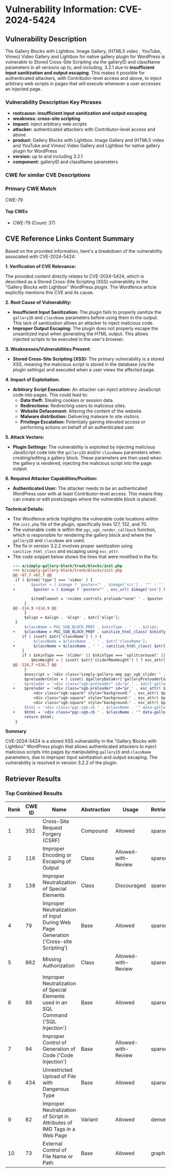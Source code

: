 # Vulnerability Information: CVE-2024-5424

## Vulnerability Description
The Gallery Blocks with Lightbox. Image Gallery, (HTML5 video , YouTube, Vimeo) Video Gallery and Lightbox for native gallery plugin for WordPress is vulnerable to Stored Cross-Site Scripting via the galleryID and className parameters in all versions up to, and including, 3.2.1 due to **insufficient input sanitization and output escaping**. This makes it possible for authenticated attackers, with Contributor-level access and above, to inject arbitrary web scripts in pages that will execute whenever a user accesses an injected page.

### Vulnerability Description Key Phrases
- **rootcause:** **insufficient input sanitization and output escaping**
- **weakness:** **cross-site scripting**
- **impact:** inject arbitrary web scripts
- **attacker:** authenticated attackers with Contributor-level access and above
- **product:** Gallery Blocks with Lightbox. Image Gallery and (HTML5 video and YouTube and Vimeo) Video Gallery and Lightbox for native gallery plugin for WordPress
- **version:** up to and including 3.2.1
- **component:** galleryID and className parameters

### CWE for similar CVE Descriptions
### Primary CWE Match
CWE-79

#### Top CWEs
- CWE-79 (Count: 37)

## CVE Reference Links Content Summary
Based on the provided information, here's a breakdown of the vulnerability associated with CVE-2024-5424:

**1. Verification of CVE Relevance:**

The provided content directly relates to CVE-2024-5424, which is described as a Stored Cross-Site Scripting (XSS) vulnerability in the "Gallery Blocks with Lightbox" WordPress plugin. The Wordfence article explicitly mentions this CVE and its cause.

**2. Root Cause of Vulnerability:**

*   **Insufficient Input Sanitization:** The plugin fails to properly sanitize the `galleryID` and `className` parameters before using them in the output. This lack of sanitization allows an attacker to inject malicious code.
*   **Improper Output Escaping:** The plugin does not properly escape the unsanitized input when generating the HTML output. This allows injected scripts to be executed in the user's browser.

**3. Weaknesses/Vulnerabilities Present:**

*   **Stored Cross-Site Scripting (XSS):** The primary vulnerability is a stored XSS, meaning the malicious script is stored in the database (via the plugin settings) and executed when a user views the affected page.

**4. Impact of Exploitation:**

*   **Arbitrary Script Execution:** An attacker can inject arbitrary JavaScript code into pages. This could lead to:
    *   **Data theft:** Stealing cookies or session data.
    *   **Redirections:** Redirecting users to malicious sites.
    *   **Website Defacement:** Altering the content of the website.
    *   **Malware distribution:** Delivering malware to site visitors.
    *   **Privilege Escalation:** Potentially gaining elevated access or performing actions on behalf of an authenticated user.

**5. Attack Vectors:**

*   **Plugin Settings:** The vulnerability is exploited by injecting malicious JavaScript code into the `galleryID` and/or `className` parameters when creating/editing a gallery block. These parameters are then used when the gallery is rendered, injecting the malicious script into the page output.

**6. Required Attacker Capabilities/Position:**

*   **Authenticated User:** The attacker needs to be an authenticated WordPress user with at least Contributor-level access. This means they can create or edit posts/pages where the vulnerable block is placed.

**Technical Details:**

*   The Wordfence article highlights the vulnerable code locations within the `init.php` file of the plugin, specifically lines 127, 132, and 70.
*   The vulnerable code is within the `pgc_sgb_render_callback` function, which is responsible for rendering the gallery block and where the `galleryID` and `className` are used.
*   The fix in version 3.2.2 involves proper sanitization using `sanitize_html_class` and escaping using `esc_attr`.
*   The code snippet below shows the lines that were modified in the fix:
    ```diff
    --- a/simply-gallery-block/trunk/blocks/init.php
    +++ b/simply-gallery-block/trunk/blocks/init.php
    @@ -67,7 +67,7 @@
     if ( $item['type'] === 'video' ) {
    -       $poster = ( $image ? 'poster="' . $image['src'] . '"' : '' );
    +        $poster = ( $image ? 'poster="' . esc_url( $image['src'] ) . '"' : '' );
    
            $itemElemant = '<video controls preload="none" ' . $poster . ' src="' . esc_url( $item['url'] ) . '"></video>';
         }
    @@ -114,9 +114,9 @@
         }
         $align = $align . 'align' . $atr['align'];
     }
    -    $className = PGC_SGB_BLOCK_PREF . $skinType . ' ' . $align;
    +    $className = PGC_SGB_BLOCK_PREF . sanitize_html_class( $skinType ) . ' ' . sanitize_html_class( $align );
        if ( isset( $atr['className'] ) ) {
    -        $className = $className . ' ' . $atr['className'];
    +        $className = $className . ' ' . sanitize_html_class( $atr['className'] );
        }
        if ( $skinType === 'slider' || $skinType === 'splitcarousel' || $skinType === 'horizon' || $skinType === 'accordion' || $skinType === 'showcase' ) {
            $minHeight = ( isset( $atr['sliderMaxHeight'] ) ? esc_attr( $atr['sliderMaxHeight'] ) : 400 );
    @@ -124,7 +124,7 @@
         }
         $noscript = '<div class="simply-gallery-amp pgc_sgb_slider ' . esc_attr( $align ) . '" style="display: none;"><div class="sgb-gallery">' . pgc_sgb_noscript( $atr['images'] ) . '</div></div>';
         $preloaderColor = ( isset( $galleryDataArr['galleryPreloaderColor'] ) ? $galleryDataArr['galleryPreloaderColor'] : '#d4d4d4' );
    -    $preloder = '<div class="sgb-preloader" id="pr_' . $atr['galleryId'] . '">
    +    $preloder = '<div class="sgb-preloader" id="pr_' . esc_attr( $atr['galleryId'] ) . '">
             <div class="sgb-square" style="background:' . esc_attr( $preloaderColor ) . '"></div>
             <div class="sgb-square" style="background:' . esc_attr( $preloaderColor ) . '"></div>
             <div class="sgb-square" style="background:' . esc_attr( $preloaderColor ) . '"></div>
    -    $html = '<div class="pgc-sgb-cb ' . $className . '" data-gallery-id="' . $atr['galleryId'] . '"' . (( isset( $style ) ? $style : '' )) . '>' . $preloder . $noscript . '<script type="application/json" class="sgb-data">' . $galleryData . '</script>' . '<script>(function(){if(window.PGC_SGB && window.PGC_SGB.searcher){window.PGC_SGB.searcher.initBlocks()}})()</script>' . '</div>';
    +    $html = '<div class="pgc-sgb-cb ' . $className . '" data-gallery-id="' . esc_attr( $atr['galleryId'] ) . '"' . (( isset( $style ) ? $style : '' )) . '>' . $preloder . $noscript . '<script type="application/json" class="sgb-data">' . $galleryData . '</script>' . '<script>(function(){if(window.PGC_SGB && window.PGC_SGB.searcher){window.PGC_SGB.searcher.initBlocks()}})()</script>' . '</div>';
         return $html;
     }
    ```

**Summary**

CVE-2024-5424 is a stored XSS vulnerability in the "Gallery Blocks with Lightbox" WordPress plugin that allows authenticated attackers to inject malicious scripts into pages by manipulating `galleryID` and `className` parameters, due to improper input sanitization and output escaping. The vulnerability is resolved in version 3.2.2 of the plugin.

## Retriever Results

### Top Combined Results

| Rank | CWE ID | Name | Abstraction | Usage  | Retrievers | Individual Scores |
|------|--------|------|-------------|-------|------------|-------------------|
| 1 | 352 | Cross-Site Request Forgery (CSRF) | Compound | Allowed | sparse | 0.579 |
| 2 | 116 | Improper Encoding or Escaping of Output | Class | Allowed-with-Review | sparse | 0.546 |
| 3 | 138 | Improper Neutralization of Special Elements | Class | Discouraged | sparse | 0.517 |
| 4 | 79 | Improper Neutralization of Input During Web Page Generation ('Cross-site Scripting') | Base | Allowed | sparse | 0.492 |
| 5 | 862 | Missing Authorization | Class | Allowed-with-Review | sparse | 0.447 |
| 6 | 89 | Improper Neutralization of Special Elements used in an SQL Command ('SQL Injection') | Base | Allowed | sparse | 0.442 |
| 7 | 94 | Improper Control of Generation of Code ('Code Injection') | Base | Allowed-with-Review | sparse | 0.430 |
| 8 | 434 | Unrestricted Upload of File with Dangerous Type | Base | Allowed | sparse | 0.424 |
| 9 | 82 | Improper Neutralization of Script in Attributes of IMG Tags in a Web Page | Variant | Allowed | dense | 0.486 |
| 10 | 73 | External Control of File Name or Path | Base | Allowed | graph | 0.002 |

